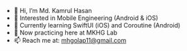 - 👋 Hi, I’m Md. Kamrul Hasan
- 👀 Interested in Mobile Engineering (Android & iOS)
- 🌱 Currently learning SwiftUI (iOS) and Coroutine (Android)
- 💞️ Now practicing here at MKHG Lab
- 📫 Reach me at: mhgolap11@gmail.com

<!---
  5yrs+ experienced on Mobile Engineering. Currently working as a Sr. Software Engineer at Portonics Ltd
kamrul-cse/kamrul-cse is a ✨ special ✨ repository because its `README.md` (this file) appears on your GitHub profile.
You can click the Preview link to take a look at your changes.
--->
